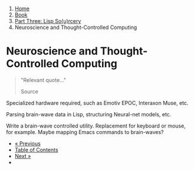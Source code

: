 <ol class="breadcrumb">
  <li><a href="/">Home</a></li>
  <li><a href="/book/">Book</a></li>
  <li><a href="/book/3-0-0-overview/">Part Three: Lisp So(u)rcery</a></li>
  <li class="active">Neuroscience and Thought-Controlled Computing</li>
</ol>

# Neuroscience and Thought-Controlled Computing

> "Relevant quote..."
> <footer>Source</footer>

Specialized hardware required, such as Emotiv EPOC, Interaxon Muse, etc.

Parsing brain-wave data in Lisp, structuring Neural-net models, etc.

Write a brain-wave controlled utility.  Replacement for keyboard or mouse, for example.  Maybe mapping Emacs commands to brain-waves?

<ul class="pager">
  <li class="previous"><a href="/book/3-18-0-space-tech/">&laquo; Previous</a></li>
  <li><a href="/book/">Table of Contents</a></li>
  <li class="next"><a href="/book/3-20-0-lispos/">Next &raquo;</a><li>
</ul>

